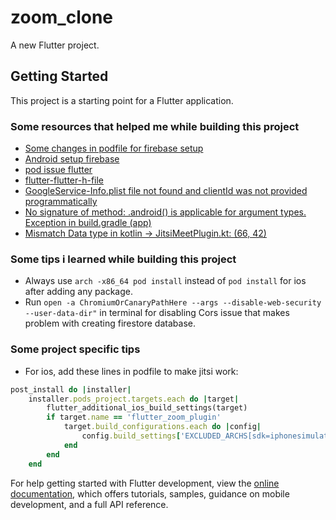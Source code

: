 # zoom_clone

A new Flutter project.

## Getting Started

This project is a starting point for a Flutter application.

### Some resources that helped me while building this project

- [Some changes in podfile for firebase setup](https://stackoverflow.com/questions/72289521/swift-pods-cannot-yet-be-integrated-as-static-libraries-firebasecoreinternal-lib)
- [Android setup firebase](https://stackoverflow.com/questions/61807520/how-to-fix-error-no-signature-of-method-build-ap86oam3dut3pxce3x49rdtma-androi)
- [pod issue flutter](https://stackoverflow.com/questions/54135078/how-to-solve-error-running-pod-install-in-flutter-on-mac)
- [flutter-flutter-h-file](https://stackoverflow.com/questions/64973346/error-flutter-flutter-h-file-not-found-when-flutter-run-on-ios)
- [GoogleService-Info.plist file not found and clientId was not provided programmatically](https://stackoverflow.com/questions/73103392/googleservice-info-plist-file-not-found-and-clientid-was-not-provided-programmat)
- [No signature of method: .android() is applicable for argument types. Exception in build.gradle (app)](https://stackoverflow.com/questions/67418660/no-signature-of-method-android-is-applicable-for-argument-types-exception-i)
- [Mismatch Data type in kotlin -> JitsiMeetPlugin.kt: (66, 42)](https://github.com/gunschu/jitsi_meet/issues/393)

### Some tips i learned while building this project

- Always use  ```arch -x86_64 pod install```  instead of  ```pod install```  for ios after adding any package.
- Run ```open -a ChromiumOrCanaryPathHere --args --disable-web-security --user-data-dir"```  in terminal for disabling Cors issue that makes problem with creating firestore database.

### Some project specific tips

- For ios, add these lines in podfile to make jitsi work:

```ruby
post_install do |installer| 
    installer.pods_project.targets.each do |target|
        flutter_additional_ios_build_settings(target)
        if target.name == 'flutter_zoom_plugin'
            target.build_configurations.each do |config|
                config.build_settings['EXCLUDED_ARCHS[sdk=iphonesimulator*]'] = 'arm64'
            end
        end
    end
```

For help getting started with Flutter development, view the
[online documentation](https://docs.flutter.dev/), which offers tutorials,
samples, guidance on mobile development, and a full API reference.
